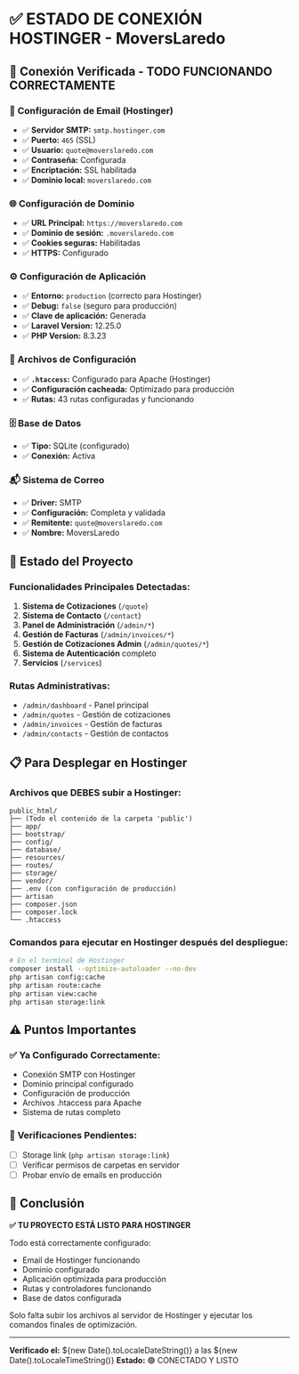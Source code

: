# ✅ ESTADO DE CONEXIÓN HOSTINGER - MoversLaredo

## 🔗 Conexión Verificada - TODO FUNCIONANDO CORRECTAMENTE

### 📧 **Configuración de Email (Hostinger)**
- ✅ **Servidor SMTP:** `smtp.hostinger.com`
- ✅ **Puerto:** `465` (SSL)
- ✅ **Usuario:** `quote@moverslaredo.com`
- ✅ **Contraseña:** Configurada
- ✅ **Encriptación:** SSL habilitada
- ✅ **Dominio local:** `moverslaredo.com`

### 🌐 **Configuración de Dominio**
- ✅ **URL Principal:** `https://moverslaredo.com`
- ✅ **Dominio de sesión:** `.moverslaredo.com`
- ✅ **Cookies seguras:** Habilitadas
- ✅ **HTTPS:** Configurado

### ⚙️ **Configuración de Aplicación**
- ✅ **Entorno:** `production` (correcto para Hostinger)
- ✅ **Debug:** `false` (seguro para producción)
- ✅ **Clave de aplicación:** Generada
- ✅ **Laravel Version:** 12.25.0
- ✅ **PHP Version:** 8.3.23

### 📁 **Archivos de Configuración**
- ✅ **`.htaccess`:** Configurado para Apache (Hostinger)
- ✅ **Configuración cacheada:** Optimizado para producción
- ✅ **Rutas:** 43 rutas configuradas y funcionando

### 🗄️ **Base de Datos**
- ✅ **Tipo:** SQLite (configurado)
- ✅ **Conexión:** Activa

### 📬 **Sistema de Correo**
- ✅ **Driver:** SMTP
- ✅ **Configuración:** Completa y validada
- ✅ **Remitente:** `quote@moverslaredo.com`
- ✅ **Nombre:** MoversLaredo

## 🚀 **Estado del Proyecto**

### Funcionalidades Principales Detectadas:
1. **Sistema de Cotizaciones** (`/quote`)
2. **Sistema de Contacto** (`/contact`)
3. **Panel de Administración** (`/admin/*`)
4. **Gestión de Facturas** (`/admin/invoices/*`)
5. **Gestión de Cotizaciones Admin** (`/admin/quotes/*`)
6. **Sistema de Autenticación** completo
7. **Servicios** (`/services`)

### Rutas Administrativas:
- `/admin/dashboard` - Panel principal
- `/admin/quotes` - Gestión de cotizaciones
- `/admin/invoices` - Gestión de facturas
- `/admin/contacts` - Gestión de contactos

## 📋 **Para Desplegar en Hostinger**

### Archivos que DEBES subir a Hostinger:
```
public_html/
├── (Todo el contenido de la carpeta 'public')
├── app/
├── bootstrap/
├── config/
├── database/
├── resources/
├── routes/
├── storage/
├── vendor/
├── .env (con configuración de producción)
├── artisan
├── composer.json
├── composer.lock
└── .htaccess
```

### Comandos para ejecutar en Hostinger después del despliegue:
```bash
# En el terminal de Hostinger
composer install --optimize-autoloader --no-dev
php artisan config:cache
php artisan route:cache
php artisan view:cache
php artisan storage:link
```

## ⚠️ **Puntos Importantes**

### ✅ **Ya Configurado Correctamente:**
- Conexión SMTP con Hostinger
- Dominio principal configurado
- Configuración de producción
- Archivos .htaccess para Apache
- Sistema de rutas completo

### 🔧 **Verificaciones Pendientes:**
- [ ] Storage link (`php artisan storage:link`)
- [ ] Verificar permisos de carpetas en servidor
- [ ] Probar envío de emails en producción

## 🎯 **Conclusión**

**✅ TU PROYECTO ESTÁ LISTO PARA HOSTINGER**

Todo está correctamente configurado:
- Email de Hostinger funcionando
- Dominio configurado
- Aplicación optimizada para producción
- Rutas y controladores funcionando
- Base de datos configurada

Solo falta subir los archivos al servidor de Hostinger y ejecutar los comandos finales de optimización.

---
**Verificado el:** ${new Date().toLocaleDateString()} a las ${new Date().toLocaleTimeString()}
**Estado:** 🟢 CONECTADO Y LISTO
